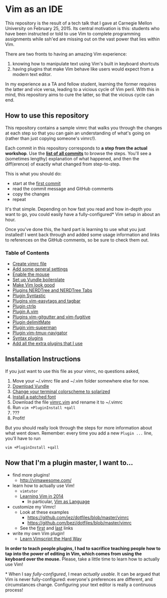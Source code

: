 # Vim as an IDE

This repository is the result of a tech talk that I gave at Carnegie Mellon
University on February 25, 2015. Its central motivation is this: students who
have been instructed or told to use Vim to complete programming assignments
while ssh'ed are missing out on the vast power that lies within Vim.

There are two fronts to having an amazing Vim experience:

1. knowing how to manipulate text using Vim's built in keyboard shortcuts
2. having plugins that make Vim behave like users would expect from a modern
   text editor.

In my experience as a TA and fellow student, learning the former requires
the latter and vice versa, leading to a vicious cycle of Vim peril. With this in
mind, this repository aims to cure the latter, so that the vicious cycle can
end.

## How to use this repository

This repository contains a sample vimrc that walks you through the changes at
each step so that you can gain an understanding of what's going on (rather than
just copying someone's vimrc!).

Each commit in this repository corresponds to __a step from the actual
workshop__. Use the __[list of all commits][master]__ to browse the steps.
You'll see a (sometimes lengthy) explanation of what happened, and then the
diff(erence) of exactly what changed from step-to-step.

[master]: https://github.com/jez/vim-as-an-ide/commits/master

This is what you should do:

- start at the [first commit](https://github.com/jez/vim-as-an-ide/commit/0673f0c)
- read the commit message and GitHub comments
- copy the changes
- repeat

It's that simple. Depending on how fast you read and how in-depth you want to
go, you could easily have a fully-configured\* Vim setup in about an hour.

Once you've done this, the hard part is learning to use what you just installed!
I went back through and added some usage information and links to references on
the GitHub comments, so be sure to check them out.

### Table of Contents

*  [Create vimrc file](https://github.com/jez/vim-as-an-ide/commit/0673f0c)
*  [Add some general settings](https://github.com/jez/vim-as-an-ide/commit/dff7da3)
*  [Enable the mouse](https://github.com/jez/vim-as-an-ide/commit/fc77b04)
*  [Set up Vundle boilerplate](https://github.com/jez/vim-as-an-ide/commit/1186be2)
*  [Make Vim look good](https://github.com/jez/vim-as-an-ide/commit/457f2e2)
*  [Plugins NERDTree and NERDTree Tabs](https://github.com/jez/vim-as-an-ide/commit/b7ff90c)
*  [Plugin Syntastic](https://github.com/jez/vim-as-an-ide/commit/144f979)
*  [Plugins vim-easytags and tagbar](https://github.com/jez/vim-as-an-ide/commit/fd2c49c)
*  [Plugin ctrlp](https://github.com/jez/vim-as-an-ide/commit/80db74f)
*  [Plugin A.vim](https://github.com/jez/vim-as-an-ide/commit/8d4223f)
*  [Plugins vim-gitgutter and vim-fugitive](https://github.com/jez/vim-as-an-ide/commit/1e5757e)
*  [Plugin delimitMate](https://github.com/jez/vim-as-an-ide/commit/2fe0507)
*  [Plugin vim-superman](https://github.com/jez/vim-as-an-ide/commit/b185e9f)
*  [Plugin vim-tmux-navigator](https://github.com/jez/vim-as-an-ide/commit/44f5225)
*  [Syntax plugins](https://github.com/jez/vim-as-an-ide/commit/5ba534e)
*  [Add all the extra plugins that I use](https://github.com/jez/vim-as-an-ide/commit/9089a95)


## Installation Instructions

If you just want to use this file as your vimrc, no questions asked,

1. Move your ~/.vimrc file and ~/.vim folder somewhere else for now.
2. [Download Vundle](https://github.com/jez/vim-as-an-ide/commit/1186be2)
3. [Change your terminal colorscheme to solarized](https://github.com/jez/vim-as-an-ide/commit/457f2e2)
4. [Install a patched font](https://github.com/jez/vim-as-an-ide/commit/457f2e2)
5. Download the file [vimrc.vim](/vimrc.vim) and rename it to ~/.vimrc
6. Run `vim +PluginInstall +qall`
7. ???
8. Profit!

But you should really look through the steps for more information about what went down. Remember: every time you add a new `Plugin ...` line, you'll have to run

```
vim +PluginInstall +qall
```

## Now that I'm a plugin master, I want to...

- find more plugins!
    - <http://vimawesome.com/>
- learn how to actually use Vim!
    - `vimtutor`
    - [Learning Vim in 2014][1]
        - In particular, [Vim as Language][2]
- customize my Vimrc!
    - Look at these examples
        - <https://github.com/jez/dotfiles/blob/master/vimrc>
        - <https://github.com/bezi/dotfiles/blob/master/vimrc>
    - See the [first][1] and [last][3] links
- write my own Vim plugin!
     - [Learn Vimscript the Hard Way][3]

[1]: http://benmccormick.org/learning-vim-in-2014/
[2]: http://benmccormick.org/2014/07/02/learning-vim-in-2014-vim-as-language/
[3]: http://learnvimscriptthehardway.stevelosh.com/

__In order to teach people plugins, I had to sacrifice teaching people how to
tap into the power of editing in Vim, which comes from using the keyboard over
the mouse.__ Please, take a little time to learn how to actually use Vim!

\* When I say _fully-configured_, I mean _actually usable_. It can be argued that
Vim is never fully-configured: everyone's preferences are different, and
circumstances change. Configuring your text editor is really a continuous
process!
